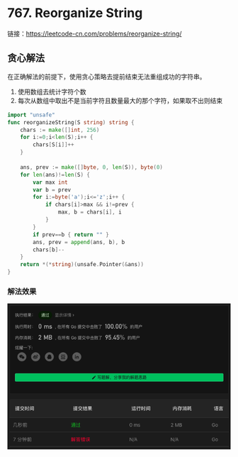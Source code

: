 # 767. Reorganize String

链接：https://leetcode-cn.com/problems/reorganize-string/

## 贪心解法

在正确解法的前提下，使用贪心策略去提前结束无法重组成功的字符串。

1. 使用数组去统计字符个数
2. 每次从数组中取出不是当前字符且数量最大的那个字符，如果取不出则结束

```go
import "unsafe"
func reorganizeString(S string) string {
    chars := make([]int, 256)
    for i:=0;i<len(S);i++ {
        chars[S[i]]++
    }

    ans, prev := make([]byte, 0, len(S)), byte(0)
    for len(ans)!=len(S) {
        var max int
        var b = prev
        for i:=byte('a');i<='z';i++ {
            if chars[i]>max && i!=prev {
                max, b = chars[i], i
            }
        }
        if prev==b { return "" }
        ans, prev = append(ans, b), b
        chars[b]--
    }
    return *(*string)(unsafe.Pointer(&ans))
}
```

### 解法效果

![767_reorganize_string](./img/767_reorganize_string.png)